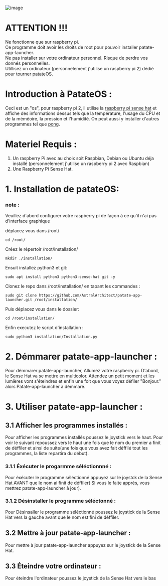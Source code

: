 ![image](https://github.com/AstralArchitect/patateOS/assets/154975712/c505561e-35a8-435c-9385-2f8121c49162)
# ATTENTION !!!

Ne fonctionne que sur raspberry pi.\
Ce programme doit avoir les droits de root pour pouvoir installer patate-app-launcher.\
Ne pas installer sur votre ordinateur personnel. Risque de perdre vos donnés personnelles.\
Utillisez un ordinateur (personnelement j'utilise un raspberry pi 2) dédié pour tourner patateOS.

# Introduction à PatateOS : 
Ceci est un "os", pour raspberry pi 2, il utilise la [raspberry pi sense hat](https://www.kubii.com/fr/modules-capteurs/1081-raspberry-pi-sense-hat-kubii-640522710799.html) et affiche des informations dessus tels que la température, l'usage du CPU et de la méméoire, la pression et l'humidité. On peut aussi y installer d'autres programmes tel que [pong](https://github.com/AstralArchitect/pong-patateOS).

# Materiel Requis : 
  1. Un raspberry Pi avec au choix soit Raspbian, Debian ou Ubuntu déja installé (personnelement j'utilise un raspberry pi 2 avec Raspbian)
  2. Une Raspberry Pi Sense Hat.

# 1. Installation de patateOS:
### note :
Veuillez d'abord configurer votre raspberry pi de façon à ce qu'il n'ai pas d'interface graphique


déplacez vous dans /root/

```
cd /root/
```
Créez le répertoir /root/installation/
```
mkdir ./installation/
```
Ensuit installez python3 et git:

```
sudo apt install python3 python3-sense-hat git -y
```

Clonez le repo dans /root/installation/ en tapant les commandes : 
```
sudo git clone https://github.com/AstralArchitect/patate-app-launcher.git /root/installation/
```

Puis déplacez vous dans le dossier:
```
cd /root/installation/
```
Enfin executez le script d'installation :
```
sudo python3 installation/Installation.py
```

# 2. Démmarer patate-app-launcher :

Pour démmarer patate-app-launcher, Allumez votre raspberry pi. D'abord, le Sense Hat va se mettre en multicolor. Attendez un petit moment et les lumières vont s'éteindres et enfin une foit que vous voyez défiler "Bonjour." alors Patate-app-launcher à démmaré.

# 3. Utiliser patate-app-launcher :

## 3.1 Afficher les programmes installés :

Pour afficher les programmes installés poussez le joystick vers le haut. Pour voir le suivant repoussez vers le haut une fois que le nom du premier a finit de déffiler et ainsi de suite(une fois que vous avez fait déffilé tout les programmes, la liste repartira du début).

### 3.1.1 Éxécuter le progarmme séléctionnné :

Pour éxécuter le programme séléctionné appuyez sur le joystck de la Sense Hat AVANT que le nom ai finit de déffiler( Si vous le faite apprès, vous mettrez patate-app-launcher à jour).

### 3.1.2 Désinstaller le programme séléctonné :

Pour Désinsaller le programme séléctionné poussez le joystick de la Sense Hat vers la gauche avant que le nom est fini de déffiler.

## 3.2 Mettre à jour patate-app-launcher :

Pour mettre à jour patate-app-launcher appuyez sur le joystick de la Sense Hat.

## 3.3 Éteindre votre ordinateur :

Pour éteindre l'ordinateur poussez le joystick de la Sense Hat vers le bas
